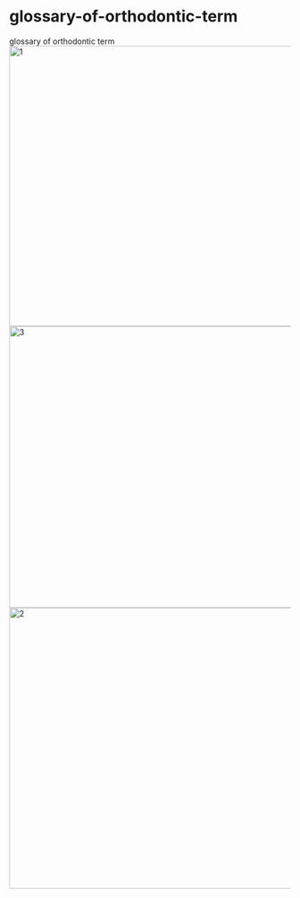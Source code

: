 # glossary-of-orthodontic-term
glossary of orthodontic term
<img width="959" height="502" alt="1" src="https://github.com/user-attachments/assets/563fda92-f389-4175-b555-a1c695c18c72" />
<img width="957" height="504" alt="3" src="https://github.com/user-attachments/assets/0579b58d-057b-48bc-952d-f684cdae88e0" />
<img width="959" height="503" alt="2" src="https://github.com/user-attachments/assets/fff2103c-a370-488c-bb46-80b7f197cc40" />
